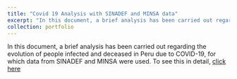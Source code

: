 ```yaml
---
title: "Covid 19 Analysis with SINADEF and MINSA data"
excerpt: "In this document, a brief analysis has been carried out regarding the evolution of people infected and deceased in Peru due to COVID-19, for which data from SINADEF and MINSA were used. <br/><img src='/images/covid_analisis_500x300.png'>"
collection: portfolio
---
```

In this document, a brief analysis has been carried out regarding the evolution of people infected and deceased in Peru due to COVID-19, for which data from SINADEF and MINSA were used. To see this in detail, [click here](https://github.com/Diego-Alonso-544/Diego-Alonso-544.github.io/tree/master/pyhton_docs/Covid_analysis_2020-2021)
